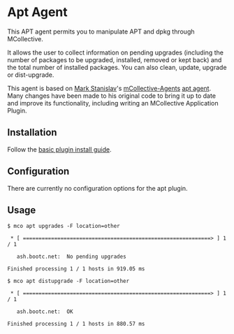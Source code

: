 # Apt Agent

This APT agent permits you to manipulate APT and dpkg through MCollective.

It allows the user to collect information on pending upgrades (including the
number of packages to be upgraded, installed, removed or kept back) and the
total number of installed packages. You can also clean, update, upgrade or
dist-upgrade.

This agent is based on [Mark Stanislav](https://github.com/mstanislav)'s
[mCollective-Agents](https://github.com/mstanislav/mCollective-Agents)
[apt agent](https://github.com/mstanislav/mCollective-Agents/tree/master/apt).
Many changes have been made to his original code to bring it up to date and
improve its functionality, including writing an MCollective Application Plugin.

## Installation

Follow the [basic plugin install guide](http://projects.puppetlabs.com/projects/mcollective-plugins/wiki/InstalingPlugins).

## Configuration

There are currently no configuration options for the apt plugin.

## Usage
```
$ mco apt upgrades -F location=other

 * [ ============================================================> ] 1 / 1

   ash.bootc.net:  No pending upgrades

Finished processing 1 / 1 hosts in 919.05 ms
```

```
$ mco apt distupgrade -F location=other

 * [ ============================================================> ] 1 / 1

   ash.bootc.net:  OK

Finished processing 1 / 1 hosts in 880.57 ms
```

